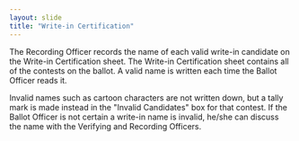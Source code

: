 ```yaml
---
layout: slide
title: "Write-in Certification"
---
```


The Recording Officer records the name of each valid write-in candidate on the Write-in Certification sheet.  The Write-in Certification sheet contains all of the contests on the ballot.  A valid name is written each time the Ballot Officer reads it. 
 
Invalid names such as cartoon characters are not written down, but a tally mark is made instead in the "Invalid Candidates" box for that contest.  If the Ballot Officer is not certain a write-in name is invalid, he/she can discuss the name with the Verifying and Recording Officers.
